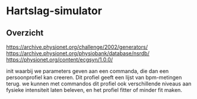 
# Hartslag-simulator

## Overzicht
https://archive.physionet.org/challenge/2002/generators/
https://archive.physionet.org/physiobank/database/nsrdb/
https://physionet.org/content/ecgsyn/1.0.0/

init waarbij we parameters geven aan een commanda, die dan een persoonprofiel kan creeren. Dit profiel geeft een lijst van bpm-metingen terug. we kunnen met commandos dit profiel ook verschillende niveaus aan fysieke intensiteit laten beleven, en het profiel fitter of minder fit maken.
